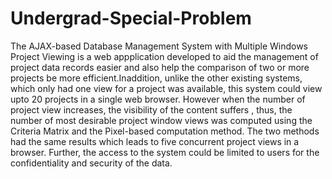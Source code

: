 # Undergrad-Special-Problem
The AJAX-based Database Management System with Multiple Windows Project Viewing is a web appplication developed to aid the management of project data records easier and also help the comparison of two or more projects be more efficient.Inaddition, unlike the other existing systems, which only had one view for a project was available, this system could view upto 20 projects in a single web browser. However when the number of project view increases, the visibility of the content suffers , thus, the number of most desirable project window views was computed using the Criteria Matrix and the Pixel-based computation method. The two methods had the same results which leads to five concurrent project views in a browser.  Further, the access to the system could be limited to users for the confidentiality and security of the data.

